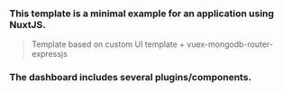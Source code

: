 ### This template is a minimal example for an application using NuxtJS.
> Template based on custom UI template + vuex-mongodb-router-expressjs
### The dashboard includes several plugins/components.
